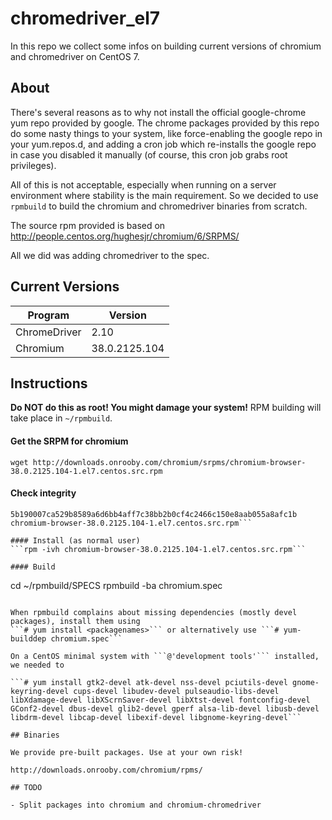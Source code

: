 chromedriver_el7
================

In this repo we collect some infos on building current versions of chromium and chromedriver on CentOS 7.

## About

There's several reasons as to why not install the official google-chrome yum repo provided by google.
The chrome packages provided by this repo do some nasty things to your system, like force-enabling
the google repo in your yum.repos.d, and adding a cron job which re-installs the google repo in case
you disabled it manually (of course, this cron job grabs root privileges).

All of this is not acceptable, especially when running on a server environment where stability is
the main requirement. So we decided to use ```rpmbuild``` to build the chromium and chromedriver binaries
from scratch.

The source rpm provided is based on http://people.centos.org/hughesjr/chromium/6/SRPMS/

All we did was adding chromedriver to the spec.

## Current Versions

| Program       | Version       |
|---------------|---------------|
| ChromeDriver  | 2.10          |
| Chromium      | 38.0.2125.104 |

## Instructions

**Do NOT do this as root! You might damage your system!**
RPM building will take place in ```~/rpmbuild```.

#### Get the SRPM for chromium 
```wget http://downloads.onrooby.com/chromium/srpms/chromium-browser-38.0.2125.104-1.el7.centos.src.rpm```

#### Check integrity
```$ sha256sum chromium-browser-38.0.2125.104-1.el7.centos.src.rpm
5b190007ca529b8589a6d6bb4aff7c38bb2b0cf4c2466c150e8aab055a8afc1b chromium-browser-38.0.2125.104-1.el7.centos.src.rpm```

#### Install (as normal user)
```rpm -ivh chromium-browser-38.0.2125.104-1.el7.centos.src.rpm```

#### Build
```
cd ~/rpmbuild/SPECS
rpmbuild -ba chromium.spec
```

When rpmbuild complains about missing dependencies (mostly devel packages), install them using
```# yum install <packagenames>``` or alternatively use ```# yum-builddep chromium.spec```

On a CentOS minimal system with ```@'development tools'``` installed, we needed to

```# yum install gtk2-devel atk-devel nss-devel pciutils-devel gnome-keyring-devel cups-devel libudev-devel pulseaudio-libs-devel libXdamage-devel libXScrnSaver-devel libXtst-devel fontconfig-devel GConf2-devel dbus-devel glib2-devel gperf alsa-lib-devel libusb-devel libdrm-devel libcap-devel libexif-devel libgnome-keyring-devel```

## Binaries

We provide pre-built packages. Use at your own risk!

http://downloads.onrooby.com/chromium/rpms/

## TODO

- Split packages into chromium and chromium-chromedriver
